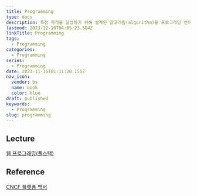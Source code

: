 ```yaml
---
title: Programming
type: docs
description: 특정 목적을 달성하기 위해 설계된 알고리즘(algorithm)을 프로그래밍 언어를 사용하여 구체적인 프로그램으로 작성하는 과정
lastmod: 2023-12-10T04:05:23.504Z
linkTitle: Programming
tags:
  - Programming
categories:
  - Programming
series:
  - Programming
date: 2023-11-16T01:11:20.155Z
nav_icon:
  vendor: bs
  name: book
  color: blue
draft: published
keywords:
  - Programming
slug: programming
---
```


## Lecture

[웹 프로그래밍(풀스택)](https://www.boostcourse.org/web316)

## Reference

[CNCF 플랫폼 백서](https://yozm.wishket.com/magazine/detail/2037/)
